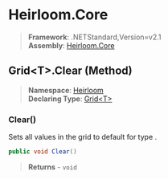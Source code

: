 # Heirloom.Core

> **Framework**: .NETStandard,Version=v2.1  
> **Assembly**: [Heirloom.Core][0]

## Grid\<T>.Clear (Method)

> **Namespace**: [Heirloom][0]  
> **Declaring Type**: [Grid\<T>][1]

### Clear()

Sets all values in the grid to default for type <typeparamref name="T" /> .

```cs
public void Clear()
```

> **Returns** - `void`

[0]: ../../../Heirloom.Core.md
[1]: ../Grid[T].md
